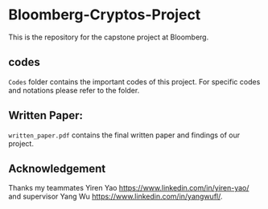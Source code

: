 # Bloomberg-Cryptos-Project
This is the repository for the capstone project at Bloomberg.

## codes

`Codes` folder contains the important codes of this project. For specific codes and notations please refer to the folder.

## Written Paper:

`written_paper.pdf` contains the final written paper and findings of our project.

## Acknowledgement

Thanks my teammates Yiren Yao https://www.linkedin.com/in/yiren-yao/ and supervisor Yang Wu https://www.linkedin.com/in/yangwufl/.
